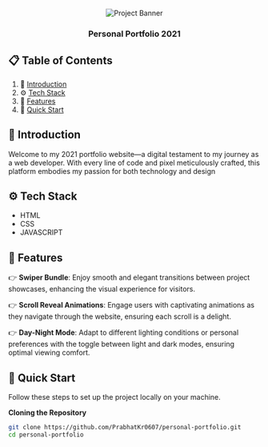 <div align="center">
  <br />
      <img src="https://i.postimg.cc/Bbhpx1kC/Portfolio.png" alt="Project Banner">
    </a>
  <br />

  <h3 align="center">Personal Portfolio 2021</h3>
</div>

## 📋 <a name="table">Table of Contents</a>

1. 🤖 [Introduction](#introduction)
2. ⚙️ [Tech Stack](#tech-stack)
3. 🔋 [Features](#features)
4. 🤸 [Quick Start](#quick-start)

## <a name="introduction">🤖 Introduction</a>

Welcome to my 2021 portfolio website—a digital testament to my journey as a web developer. With every line of code and pixel meticulously crafted, this platform embodies my passion for both technology and design

## <a name="tech-stack">⚙️ Tech Stack</a>

- HTML
- CSS
- JAVASCRIPT

## <a name="features">🔋 Features</a>

👉 **Swiper Bundle**: Enjoy smooth and elegant transitions between project showcases, enhancing the visual experience for visitors.
  
👉 **Scroll Reveal Animations**: Engage users with captivating animations as they navigate through the website, ensuring each scroll is a delight.
  
👉 **Day-Night Mode**: Adapt to different lighting conditions or personal preferences with the toggle between light and dark modes, ensuring optimal viewing comfort.


## <a name="quick-start">🤸 Quick Start</a>

Follow these steps to set up the project locally on your machine.

**Cloning the Repository**

```bash
git clone https://github.com/PrabhatKr0607/personal-portfolio.git
cd personal-portfolio
```

